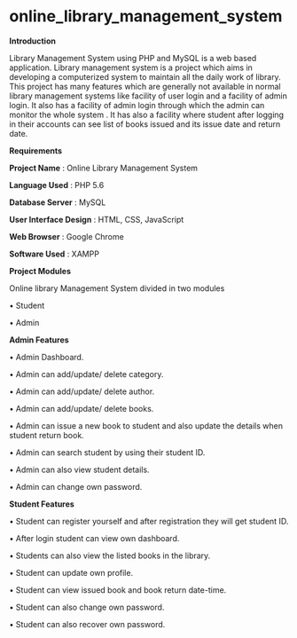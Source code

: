 # online_library_management_system #

**Introduction**

Library Management System using PHP and MySQL is a web based application. Library management system is a project which aims in developing a computerized system to maintain all the daily work of library. This project has many features which are generally not available in normal library management systems like facility of user login and a facility of admin login. It also has a facility of admin login through which the admin can monitor the whole system . It has also a facility where student after logging in their accounts can see list of books issued and its issue date and return date.

**Requirements**

**Project Name**           : Online Library Management System

**Language Used**          : PHP 5.6

**Database Server**        : MySQL

**User Interface Design**  : HTML, CSS, JavaScript

**Web Browser**            : Google Chrome

**Software Used**          : XAMPP

**Project Modules**

Online library Management System divided in two modules

• Student

• Admin

**Admin Features**

• Admin Dashboard.

• Admin can add/update/ delete category.

• Admin can add/update/ delete author.

• Admin can add/update/ delete books.

• Admin can issue a new book to student and also update the details when student return book.

• Admin can search student by using their student ID.

• Admin can also view student details.

• Admin can change own password.

**Student Features**

• Student can register yourself and after registration they will get student ID.

• After login student can view own dashboard.

• Students can also view the listed books in the library.

• Student can update own profile.

• Student can view issued book and book return date-time.

• Student can also change own password.

• Student can also recover own password.

